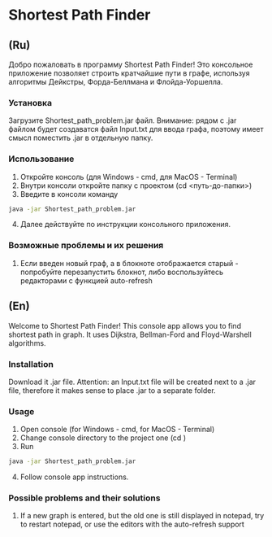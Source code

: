 # Shortest Path Finder
## (Ru)
Добро пожаловать в программу Shortest Path Finder!
Это консольное приложение позволяет строить кратчайшие пути в графе, используя алгоритмы Дейкстры, Форда-Беллмана и Флойда-Уоршелла.

### Установка
Загрузите Shortest_path_problem.jar файл. Внимание: рядом с .jar файлом будет создаватся файл Input.txt для ввода графа, поэтому имеет смысл поместить .jar в отдельную папку.

### Использование
1. Откройте консоль (для Windows - cmd, для MacOS - Terminal)
2. Внутри консоли откройте папку с проектом (cd <путь-до-папки>)
3. Введите в консоли команду
```bash
java -jar Shortest_path_problem.jar
```
4. Далее действуйте по инструкции консольного приложения.

### Возможные проблемы и их решения
1. Если введен новый граф, а в блокноте отображается старый - попробуйте перезапустить блокнот, либо воспользуйтесь редакторами с функцией auto-refresh
   
## (En)
Welcome to Shortest Path Finder!
This console app allows you to find shortest path in graph. It uses Dijkstra, Bellman-Ford and Floyd-Warshell algorithms.

### Installation
Download it .jar file. Attention: an Input.txt file will be created next to a .jar file, therefore it makes sense to place .jar to a separate folder.

### Usage
1. Open console (for Windows - cmd, for MacOS - Terminal)
2. Change console directory to the project one (cd <path-to-the-project-folder>)
3. Run
```bash
java -jar Shortest_path_problem.jar
```
4. Follow console app instructions.

### Possible problems and their solutions
1. If a new graph is entered, but the old one is still displayed in notepad, try to restart notepad, or use the editors with the auto-refresh support
